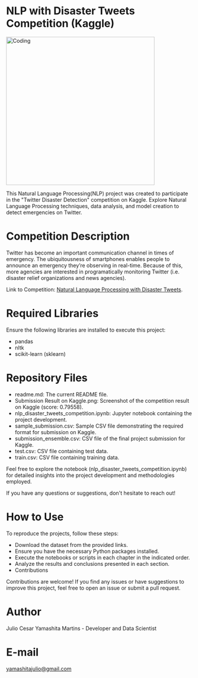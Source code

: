 # NLP with Disaster Tweets Competition (Kaggle)

<img align="center" alt="Coding" width="400" src="https://i.pinimg.com/736x/04/e1/66/04e1665bf49b6d238ae21ea41b59defc.jpg">

This Natural Language Processing(NLP) project was created to participate in the "Twitter Disaster Detection" competition on Kaggle. Explore Natural Language Processing techniques, data analysis, and model creation to detect emergencies on Twitter.

# Competition Description
Twitter has become an important communication channel in times of emergency.
The ubiquitousness of smartphones enables people to announce an emergency they’re observing in real-time. Because of this, more agencies are interested in programatically monitoring Twitter (i.e. disaster relief organizations and news agencies).

Link to Competition: [Natural Language Processing with Disaster Tweets](https://www.kaggle.com/competitions/nlp-getting-started).

# Required Libraries
Ensure the following libraries are installed to execute this project:
- pandas
- nltk
- scikit-learn (sklearn)

# Repository Files
- readme.md: The current README file.
- Submission Result on Kaggle.png: Screenshot of the competition result on Kaggle (score: 0.79558).
- nlp_disaster_tweets_competition.ipynb: Jupyter notebook containing the project development.
- sample_submission.csv: Sample CSV file demonstrating the required format for submission on Kaggle.
- submission_ensemble.csv: CSV file of the final project submission for Kaggle.
- test.csv: CSV file containing test data.
- train.csv: CSV file containing training data.

Feel free to explore the notebook (nlp_disaster_tweets_competition.ipynb) for detailed insights into the project development and methodologies employed. 

If you have any questions or suggestions, don't hesitate to reach out!

# How to Use
To reproduce the projects, follow these steps:

- Download the dataset from the provided links.
- Ensure you have the necessary Python packages installed.
- Execute the notebooks or scripts in each chapter in the indicated order.
- Analyze the results and conclusions presented in each section.
- Contributions

Contributions are welcome! If you find any issues or have suggestions to improve this project, feel free to open an issue or submit a pull request.

# Author
Julio Cesar Yamashita Martins - Developer and Data Scientist

# E-mail
yamashitajulio@gmail.com
